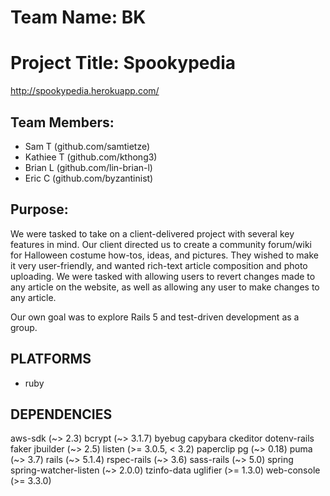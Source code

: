 # Team Name: BK
# Project Title: Spookypedia
http://spookypedia.herokuapp.com/

## Team Members:
  - Sam T (github.com/samtietze)
  - Kathiee T (github.com/kthong3)
  - Brian L (github.com/lin-brian-l)
  - Eric C (github.com/byzantinist)

## Purpose:
We were tasked to take on a client-delivered project with several key features in mind.
Our client directed us to create a community forum/wiki for Halloween costume how-tos, ideas, and pictures.
They wished to make it very user-friendly, and wanted rich-text article composition and photo
uploading. We were tasked with allowing users to revert changes made to any article on the website, as
well as allowing any user to make changes to any article.

Our own goal was to explore Rails 5 and test-driven development as a group.

## PLATFORMS
  - ruby

## DEPENDENCIES
  aws-sdk (~> 2.3)
  bcrypt (~> 3.1.7)
  byebug
  capybara
  ckeditor
  dotenv-rails
  faker
  jbuilder (~> 2.5)
  listen (>= 3.0.5, < 3.2)
  paperclip
  pg (~> 0.18)
  puma (~> 3.7)
  rails (~> 5.1.4)
  rspec-rails (~> 3.6)
  sass-rails (~> 5.0)
  spring
  spring-watcher-listen (~> 2.0.0)
  tzinfo-data
  uglifier (>= 1.3.0)
  web-console (>= 3.3.0)
